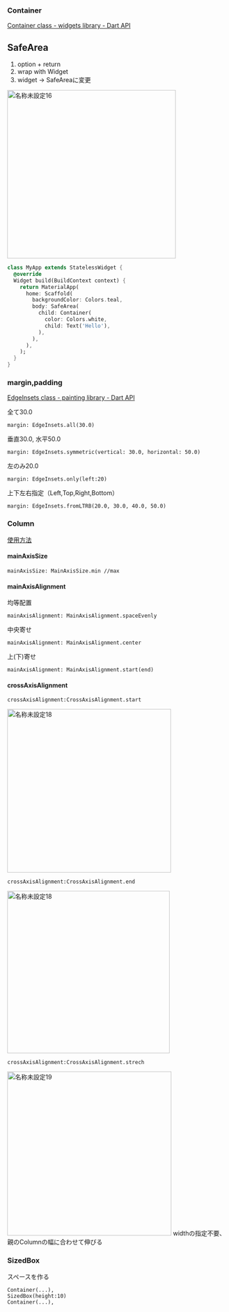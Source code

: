 ### Container
[Container class - widgets library - Dart API](https://api.flutter.dev/flutter/widgets/Container-class.html)

## SafeArea
1. option + return
2. wrap with Widget
3. widget → SafeAreaに変更

<img width="387" alt="名称未設定16" src="https://user-images.githubusercontent.com/109131074/184904794-292e217b-7e05-4b06-a828-712a9b3d21d0.png">

```Dart
class MyApp extends StatelessWidget {
  @override
  Widget build(BuildContext context) {
    return MaterialApp(
      home: Scaffold(
        backgroundColor: Colors.teal,
        body: SafeArea(
          child: Container(
            color: Colors.white,
            child: Text('Hello'),
          ),
        ),
      ),
    );
  }
}
```

### margin,padding
[EdgeInsets class - painting library - Dart API](https://api.flutter.dev/flutter/painting/EdgeInsets-class.html)

全て30.0
```
margin: EdgeInsets.all(30.0)
```

垂直30.0, 水平50.0
```
margin: EdgeInsets.symmetric(vertical: 30.0, horizontal: 50.0)
```

左のみ20.0
```
margin: EdgeInsets.only(left:20)
```

上下左右指定（Left,Top,Right,Bottom）
```
margin: EdgeInsets.fromLTRB(20.0, 30.0, 40.0, 50.0)
```

### Column

[使用方法](https://qiita.com/sekitaka_1214/items/03255fd9f61685503af3)

#### mainAxisSize
```
mainAxisSize: MainAxisSize.min //max
```

#### mainAxisAlignment
均等配置
```
mainAxisAlignment: MainAxisAlignment.spaceEvenly
```
中央寄せ
```
mainAxisAlignment: MainAxisAlignment.center
```
上(下)寄せ
```
mainAxisAlignment: MainAxisAlignment.start(end)
```

#### crossAxisAlignment
```
crossAxisAlignment:CrossAxisAlignment.start
```
<img width="376" alt="名称未設定18" src="https://user-images.githubusercontent.com/109131074/185045990-c2b8be3d-19d4-45de-b5ad-ad9d7e13cb56.png">

```
crossAxisAlignment:CrossAxisAlignment.end
```
<img width="373" alt="名称未設定18" src="https://user-images.githubusercontent.com/109131074/185046374-28568a31-4f10-4053-91a6-40515e02e208.png">

```
crossAxisAlignment:CrossAxisAlignment.strech
```
<img width="377" alt="名称未設定19" src="https://user-images.githubusercontent.com/109131074/185047342-d09818b5-f88f-4806-94d4-236c2ae055af.png">
widthの指定不要、親のColumnの幅に合わせて伸びる

### SizedBox
スペースを作る

```
Container(...),
SizedBox(height:10)
Container(...),
```
